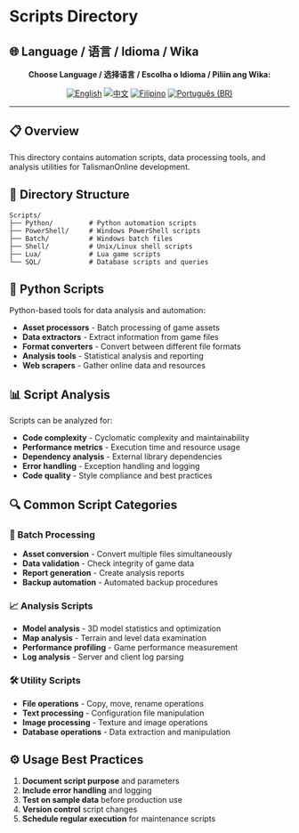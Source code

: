 # Scripts Directory

## 🌐 Language / 语言 / Idioma / Wika

<div align="center">

**Choose Language / 选择语言 / Escolha o Idioma / Piliin ang Wika:**

[![English](https://img.shields.io/badge/English-EN-blue?style=flat-square)](README.md)
[![中文](https://img.shields.io/badge/中文-CN-red?style=flat-square)](README_CN.md)
[![Filipino](https://img.shields.io/badge/Filipino-PH-green?style=flat-square)](README_PH.md)
[![Português (BR)](https://img.shields.io/badge/Português%20(BR)-BR-yellow?style=flat-square)](README_PT_BR.md)

</div>

---

## 📋 Overview
This directory contains automation scripts, data processing tools, and analysis utilities for TalismanOnline development.

## 📁 Directory Structure
```
Scripts/
├── Python/         # Python automation scripts
├── PowerShell/     # Windows PowerShell scripts
├── Batch/          # Windows batch files
├── Shell/          # Unix/Linux shell scripts
├── Lua/            # Lua game scripts
└── SQL/            # Database scripts and queries
```

## 🐍 Python Scripts
Python-based tools for data analysis and automation:
- **Asset processors** - Batch processing of game assets
- **Data extractors** - Extract information from game files
- **Format converters** - Convert between different file formats
- **Analysis tools** - Statistical analysis and reporting
- **Web scrapers** - Gather online data and resources

## 📊 Script Analysis
Scripts can be analyzed for:
- **Code complexity** - Cyclomatic complexity and maintainability
- **Performance metrics** - Execution time and resource usage
- **Dependency analysis** - External library dependencies
- **Error handling** - Exception handling and logging
- **Code quality** - Style compliance and best practices

## 🔍 Common Script Categories

### 🔄 Batch Processing
- **Asset conversion** - Convert multiple files simultaneously
- **Data validation** - Check integrity of game data
- **Report generation** - Create analysis reports
- **Backup automation** - Automated backup procedures

### 📈 Analysis Scripts
- **Model analysis** - 3D model statistics and optimization
- **Map analysis** - Terrain and level data examination
- **Performance profiling** - Game performance measurement
- **Log analysis** - Server and client log parsing

### 🛠️ Utility Scripts
- **File operations** - Copy, move, rename operations
- **Text processing** - Configuration file manipulation
- **Image processing** - Texture and image operations
- **Database operations** - Data extraction and manipulation

## ⚙️ Usage Best Practices
1. **Document script purpose** and parameters
2. **Include error handling** and logging
3. **Test on sample data** before production use
4. **Version control** script changes
5. **Schedule regular execution** for maintenance scripts
